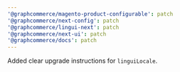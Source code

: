 ```yaml
---
'@graphcommerce/magento-product-configurable': patch
'@graphcommerce/next-config': patch
'@graphcommerce/lingui-next': patch
'@graphcommerce/next-ui': patch
'@graphcommerce/docs': patch
---
```


Added clear upgrade instructions for `linguiLocale`.
